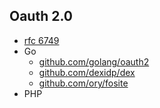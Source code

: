 ## Oauth 2.0
- [rfc 6749](rfc6749.md)
- Go
	- [github.com/golang/oauth2](https://github.com/golang/oauth2)
	- [github.com/dexidp/dex](https://github.com/dexidp/dex)
	- [github.com/ory/fosite](https://github.com/ory/fosite)
- PHP